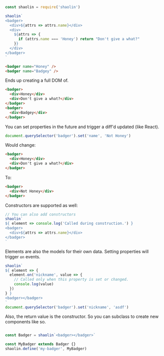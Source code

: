 


```javascript
const shaolin = require('shaolin')

shaolin`
<badger>
  <div>${attrs => attrs.name}</div>
  <div>
    ${attrs => {
      if (attrs.name === 'Honey') return "Don't give a what?"
    }}
  </div>
</badger>
`
```

```html
<badger name="Honey" />
<badger name="Badgey" />
```

Ends up creating a full DOM of.

```html
<badger>
  <div>Honey</div>
  <div>Don't give a what?</div>
</badger>
<badger>
  <div>Badgey</div>
</badger>
```

You can set properties in the future and trigger a diff'd updated (like React).

```javascript
document.querySelector('badger').set('name', 'Not Honey')
```

Would change:

```html
<badger>
  <div>Honey</div>
  <div>Don't give a what?</div>
</badger>
```

To:

```html
<badger>
  <div>Not Honey</div>
</badger>
```

Constructors are supported as well:

```javascript
// You can also add constructors
shaolin`
${ element => console.log('Called during construction.') }
<badger>
  <div>${attrs => attrs.name}</div>
</badger>
`
```

Elements are also the models for their own data. Setting properties
will trigger `on` events.

```javascript
shaolin`
${ element => {
  element.on('nickname', value => {
    // Called only when this property is set or changed.
    console.log(value)
  })
} }
<badger></badger>
`
document.querySelector('badger').set('nickname', 'asdf')
```

Also, the return value is the constructor. So you can subclass to create new
components like so.

```javascript

const Badger = shaolin`<badger></badger>`

const MyBadger extends Badger {}
shaolin.define('my-badger', MyBadger)
```
